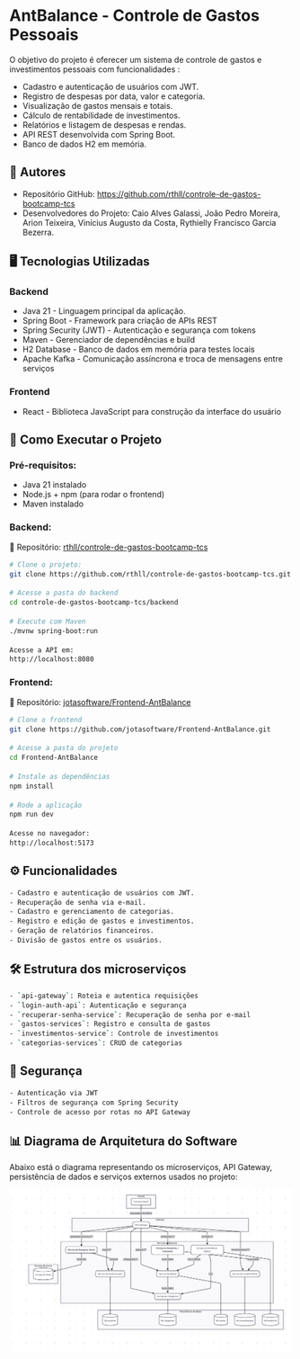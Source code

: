# AntBalance - Controle de Gastos Pessoais

O objetivo do projeto é oferecer um sistema de controle de gastos e investimentos pessoais com funcionalidades :

- Cadastro e autenticação de usuários com JWT.
- Registro de despesas por data, valor e categoria.
- Visualização de gastos mensais e totais.
- Cálculo de rentabilidade de investimentos.
- Relatórios e listagem de despesas e rendas.
- API REST desenvolvida com Spring Boot.
- Banco de dados H2 em memória.
  
## 👤 Autores
- Repositório GitHub: https://github.com/rthll/controle-de-gastos-bootcamp-tcs
- Desenvolvedores do Projeto: Caio Alves Galassi, João Pedro Moreira, Arion Teixeira, Vinícius Augusto da Costa, Rythielly Francisco Garcia Bezerra. 


## 🖥️ Tecnologias Utilizadas

### Backend
- Java 21 - Linguagem principal da aplicação.
- Spring Boot - Framework para criação de APIs REST
- Spring Security (JWT) - Autenticação e segurança com tokens
- Maven - Gerenciador de dependências e build
- H2 Database - Banco de dados em memória para testes locais
- Apache Kafka -  Comunicação assíncrona e troca de mensagens entre serviços
  
### Frontend
- React - Biblioteca JavaScript para construção da interface do usuário

## 🔧 Como Executar o Projeto

###  Pré-requisitos: 
- Java 21 instalado
- Node.js + npm (para rodar o frontend)
- Maven instalado

### Backend: 
🔗 Repositório: [rthll/controle-de-gastos-bootcamp-tcs](https://github.com/rthll/controle-de-gastos-bootcamp-tcs)

```bash
# Clone o projeto: 
git clone https://github.com/rthll/controle-de-gastos-bootcamp-tcs.git

# Acesse a pasta do backend
cd controle-de-gastos-bootcamp-tcs/backend

# Execute com Maven
./mvnw spring-boot:run

Acesse a API em:
http://localhost:8080
```
### Frontend: 
🔗 Repositório: [jotasoftware/Frontend-AntBalance](https://github.com/jotasoftware/Frontend-AntBalance)
```bash
# Clone o frontend
git clone https://github.com/jotasoftware/Frontend-AntBalance.git

# Acesse a pasta do projeto
cd Frontend-AntBalance

# Instale as dependências
npm install

# Rode a aplicação
npm run dev

Acesse no navegador:
http://localhost:5173
```
## ⚙️ Funcionalidades
```bash
- Cadastro e autenticação de usuários com JWT.
- Recuperação de senha via e-mail.
- Cadastro e gerenciamento de categorias.
- Registro e edição de gastos e investimentos.
- Geração de relatórios financeiros.
- Divisão de gastos entre os usuários.
```
## 🛠 Estrutura dos microserviços
```bash
- `api-gateway`: Roteia e autentica requisições
- `login-auth-api`: Autenticação e segurança
- `recuperar-senha-service`: Recuperação de senha por e-mail
- `gastos-services`: Registro e consulta de gastos
- `investimentos-service`: Controle de investimentos
- `categorias-services`: CRUD de categorias
```
## 🔐 Segurança
```bash
- Autenticação via JWT
- Filtros de segurança com Spring Security
- Controle de acesso por rotas no API Gateway
```

## 📊 Diagrama de Arquitetura do Software
Abaixo está o diagrama representando os microserviços, API Gateway, persistência de dados e serviços externos usados no projeto:

![Diagrama da Arquitetura](diagrama%20arquitetura%20software.png)


